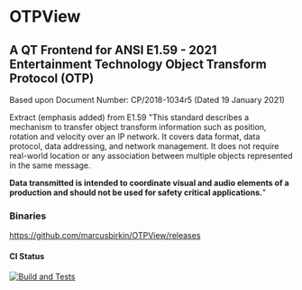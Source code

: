 
# OTPView 

## A QT Frontend for ANSI E1.59 - 2021<br>Entertainment Technology Object Transform Protocol (OTP)

Based upon Document Number: CP/2018-1034r5 (Dated 19 January 2021)

Extract (emphasis added) from E1.59
"This standard describes a mechanism to transfer object transform information such as position, rotation and velocity over an IP network. It covers data format, data protocol, data addressing, and network management. It does not require real-world location or any association between multiple objects represented in the same message.

<b>Data transmitted is intended to coordinate visual and audio elements of a production and should not be
used for safety critical applications.</b>"

### Binaries
https://github.com/marcusbirkin/OTPView/releases

#### CI Status
[![Build and Tests](https://github.com/marcusbirkin/OTPView/actions/workflows/ci.yml/badge.svg)](https://github.com/marcusbirkin/OTPView/actions/workflows/ci.yml)
